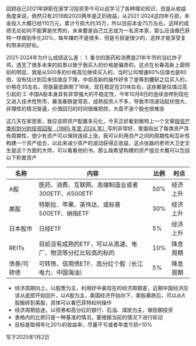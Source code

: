 回顾自己2021年辞职在家学习投资至今可以说学习了各种理论知识，但是从收益角度来说，依然只有2019和2020两年是正的收益，从2021-2024这四年亏损，本金投入大概已经110万元，累计亏损大约35万，所以目前本金75万左右，这样的成绩无论如何不能算是优秀的，未来要是自己立志成为一名资本家，那么应该像巴菲特一样做到年化20%，每年赚的不是很多，但是亏损是很少的，这样才能享受复利带来的好处。

2021-2024年为什么成绩这么差：
	1. 重仓的医药和消费是21年牛市的当红炸子鸡，透支了很多未来的前景以致于我买入的价格是偏贵的，这点在长春高新上面特别的明显，我是从500多的价格高位继续买入的，当时公司增速60%估值也是60倍，没有估计到后来估值会下降，中炬高新的操作好多了是等到腰斩之后买入的，价格在35左右，但是最低跌倒了16块，现在稳定在20块左右，这些都是估值过高引起的
	2. 中国A股本身具有非常强大的不稳定性，今年10月8日的连续涨停到现在又进入技术性熊市，暴涨暴跌是常态，成熟投资人不多，导致市场波动起伏很大，非理性的情况普遍，价值回归的时间很难把控，大盘不涨个股也很难涨

这几天在家思索，我应该把资产配置多元化，今天正好看到推特上一个文章[按资产类别划分的投资回报 （1985 年至 2024 年）](https://themeasureofaplan.com/investment-returns-by-asset-class/)写的非常好，里面指出了每类资产具有周期性，很少有资产可以保持连续上涨，我可以利用资产之间的周期性和互补性构建一个资产组合，以此来减少资产的波动获得正收益，这点张磊的老师大卫史文生是这个方面的大师，可以看看他的书。那么我希望构建的资产组合大概可以包括以下积累资产

| 名称     | 内容                              | 比例  | 时点   |
| ------ | ------------------------------- | --- | ---- |
| A股     | 医药、消费、互联网、高端制造业或者300ETF、A500ETF | 50% | 经济上升 |
| 美股     | 特斯拉、苹果、英伟达、或标普500ETF、纳指ETF      | 30% | 经济上升 |
| 日本股市   | 日经ETF                           | 5%  | 经济上升 |
| REITs  | 目前没有成熟的ETF，可以从高速、电厂、物流等分红比较高的标的 | 10% | 降息周期 |
| 债券/可转债 | 可转债、信用债ETF、高分红个股（长江电力、中国海油）     | 5%  | 降息周期 |

- 经济周期向上，以股票为主，利用好中美现在的经济周期差，近期中国经济应该从底部开始回升，以A股为主，美国经济开始向下，美股暴跌后，可以从A股搬砖到美股，具体可以看巴菲特如何操作
- 经济周期低迷，以债券和高分红的银行、石油、煤炭为主，做防御投资
- 表格内的比例只是一种基准的情况，要根据当前的情况下进行轮动
- 目标是取得年化20%的收益率，尽量不亏或者年度亏损<10%



写于2025年1月2日